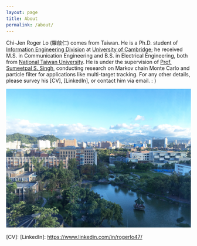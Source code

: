 ```yaml
---
layout: page
title: About
permalink: /about/
---
```


Chi-Jen Roger Lo (羅啟仁) comes from Taiwan. He is a Ph.D. student of [Information Engineering Division] at [University of Cambridge]; he received M.S. in Communication Engineering and B.S. in Electrical Engineering, both from [National Taiwan University]. He is under the supervision of [Prof. Sumeetpal S. Singh], conducting research on Markov chain Monte Carlo and particle filter for applications like multi-target tracking. For any other details, please survey his [CV], [LinkedIn], or contact him via email. : )

<!--- Roger Chi-Jen Lo (羅啟仁) lives in Taipei, Taiwan. He is a M.S. student and President of Students Association at the [Graduate Institute of Communication Engineering, National Taiwan University]; he received B.S. from the [Department of Electrical Engineering, National Taiwan University]. He is currently under the supervision of [Prof. Hung-Yun Hsieh], conducting research on wireless communication and internet-of-things, especially on information-centric stochastic network optimization. For any other details, please survey his [CV], [LinkedIn], or contact him via email. : ) --->

![NTU](/assets/NTU.jpg)

[Information Engineering Division]: http://www.eng.cam.ac.uk/research/academic-divisions/information-engineering
[University of Cambridge]: https://www.cam.ac.uk
[National Taiwan University]: https://www.ntu.edu.tw/english/
[Prof. Sumeetpal S. Singh]: http://www.eng.cam.ac.uk/profiles/sss40
[CV]:
[LinkedIn]: https://www.linkedin.com/in/rogerlo47/

